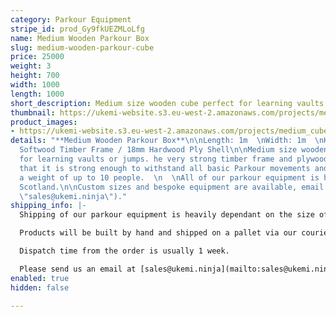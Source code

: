 ```yaml
---
category: Parkour Equipment
stripe_id: prod_Gy9fkUEZMLoLfg
name: Medium Wooden Parkour Box
slug: medium-wooden-parkour-cube
price: 25000
weight: 3
height: 700
width: 1000
length: 1000
short_description: Medium size wooden cube perfect for learning vaults or jumps.
thumbnail: https://ukemi-website.s3.eu-west-2.amazonaws.com/projects/medium_cube_thumbnail.jpg
product_images:
- https://ukemi-website.s3.eu-west-2.amazonaws.com/projects/medium_cube_1.jpg
details: "**Medium Wooden Parkour Box**\n\nLength: 1m  \nWidth: 1m  \nHeight: 70cm\n\nMaterials:
  Softwood Timber Frame / 18mm Hardwood Ply Shell\n\nMedium size wooden cube perfect
  for learning vaults or jumps. he very strong timber frame and plywood shell mean
  that it is strong enough to withstand all basic Parkour movements and can handle
  a weight of up to 10 people.  \n  \nAll of our parkour equipment is hand made in
  Scotland.\n\nCustom sizes and bespoke equipment are available, email us at [sales@ukemi.ninja](mailto:sales@ukemi.ninja
  \"sales@ukemi.ninja\")."
shipping_info: |-
  Shipping of our parkour equipment is heavily dependant on the size of your order, we generate quotes separately. We will email you an invoice for the shipping and upon receipt of payment, we will send your items.

  Products will be built by hand and shipped on a pallet via our courier. We currently only offer this service within the UK and Europe.

  Dispatch time from the order is usually 1 week.

  Please send us an email at [sales@ukemi.ninja](mailto:sales@ukemi.ninja "sales@ukemi.ninja") if you have any questions regarding this process.
enabled: true
hidden: false

---
```

